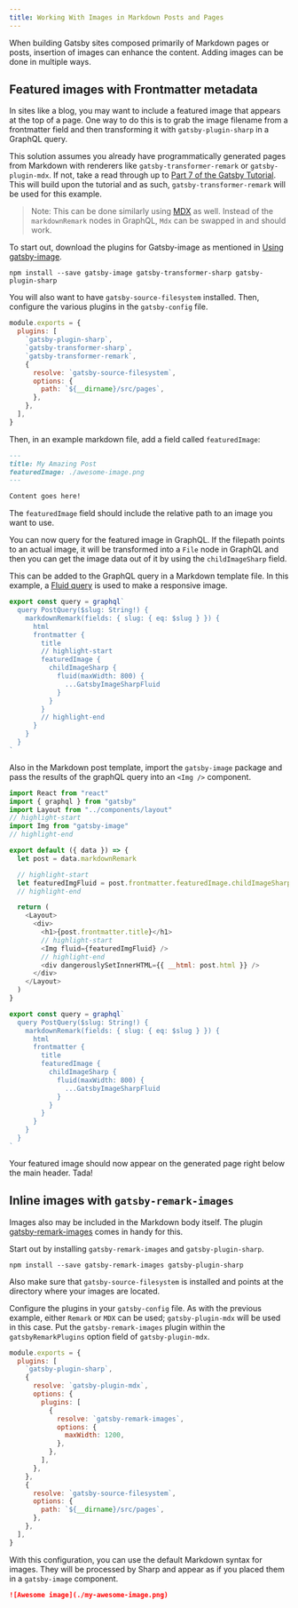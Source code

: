 ```yaml
---
title: Working With Images in Markdown Posts and Pages
---
```


When building Gatsby sites composed primarily of Markdown pages or posts, insertion of images can enhance the content. Adding images can be done in multiple ways.

## Featured images with Frontmatter metadata

In sites like a blog, you may want to include a featured image that appears at the top of a page. One way to do this is to grab the image filename from a frontmatter field and then transforming it with `gatsby-plugin-sharp` in a GraphQL query.

This solution assumes you already have programmatically generated pages from Markdown with renderers like `gatsby-transformer-remark` or `gatsby-plugin-mdx`. If not, take a read through up to [Part 7 of the Gatsby Tutorial](/tutorial/part-seven/). This will build upon the tutorial and as such, `gatsby-transformer-remark` will be used for this example.

> Note: This can be done similarly using [MDX](/docs/mdx/) as well. Instead of the `markdownRemark` nodes in GraphQL, `Mdx` can be swapped in and should work.

To start out, download the plugins for Gatsby-image as mentioned in [Using gatsby-image](/docs/using-gatsby-image/).

```shell
npm install --save gatsby-image gatsby-transformer-sharp gatsby-plugin-sharp
```

You will also want to have `gatsby-source-filesystem` installed. Then, configure the various plugins in the `gatsby-config` file.

```js:title=gatsby-config.js
module.exports = {
  plugins: [
    `gatsby-plugin-sharp`,
    `gatsby-transformer-sharp`,
    `gatsby-transformer-remark`,
    {
      resolve: `gatsby-source-filesystem`,
      options: {
        path: `${__dirname}/src/pages`,
      },
    },
  ],
}
```

Then, in an example markdown file, add a field called `featuredImage`:

```md:title=src/pages/example-post.md
---
title: My Amazing Post
featuredImage: ./awesome-image.png
---

Content goes here!
```

The `featuredImage` field should include the relative path to an image you want to use.

You can now query for the featured image in GraphQL. If the filepath points to an actual image, it will be transformed into a `File` node in GraphQL and then you can get the image data out of it by using the `childImageSharp` field.

This can be added to the GraphQL query in a Markdown template file. In this example, a [Fluid query](/docs/gatsby-image#images-that-stretch-across-a-fluid-container) is used to make a responsive image.

```jsx:title=src/templates/blog-post.js
export const query = graphql`
  query PostQuery($slug: String!) {
    markdownRemark(fields: { slug: { eq: $slug } }) {
      html
      frontmatter {
        title
        // highlight-start
        featuredImage {
          childImageSharp {
            fluid(maxWidth: 800) {
              ...GatsbyImageSharpFluid
            }
          }
        }
        // highlight-end
      }
    }
  }
`
```

Also in the Markdown post template, import the `gatsby-image` package and pass the results of the graphQL query into an `<Img />` component.

```jsx:title=src/templates/blog-post.js
import React from "react"
import { graphql } from "gatsby"
import Layout from "../components/layout"
// highlight-start
import Img from "gatsby-image"
// highlight-end

export default ({ data }) => {
  let post = data.markdownRemark

  // highlight-start
  let featuredImgFluid = post.frontmatter.featuredImage.childImageSharp.fluid
  // highlight-end

  return (
    <Layout>
      <div>
        <h1>{post.frontmatter.title}</h1>
        // highlight-start
        <Img fluid={featuredImgFluid} />
        // highlight-end
        <div dangerouslySetInnerHTML={{ __html: post.html }} />
      </div>
    </Layout>
  )
}

export const query = graphql`
  query PostQuery($slug: String!) {
    markdownRemark(fields: { slug: { eq: $slug } }) {
      html
      frontmatter {
        title
        featuredImage {
          childImageSharp {
            fluid(maxWidth: 800) {
              ...GatsbyImageSharpFluid
            }
          }
        }
      }
    }
  }
`
```

Your featured image should now appear on the generated page right below the main header. Tada!

## Inline images with `gatsby-remark-images`

Images also may be included in the Markdown body itself. The plugin [gatsby-remark-images](/packages/gatsby-remark-images) comes in handy for this.

Start out by installing `gatsby-remark-images` and `gatsby-plugin-sharp`.

```shell
npm install --save gatsby-remark-images gatsby-plugin-sharp
```

Also make sure that `gatsby-source-filesystem` is installed and points at the directory where your images are located.

Configure the plugins in your `gatsby-config` file. As with the previous example, either `Remark` or `MDX` can be used; `gatsby-plugin-mdx` will be used in this case. Put the `gatsby-remark-images` plugin within the `gatsbyRemarkPlugins` option field of `gatsby-plugin-mdx`.

```js:title=gatsby-config.js
module.exports = {
  plugins: [
    `gatsby-plugin-sharp`,
    {
      resolve: `gatsby-plugin-mdx`,
      options: {
        plugins: [
          {
            resolve: `gatsby-remark-images`,
            options: {
              maxWidth: 1200,
            },
          },
        ],
      },
    },
    {
      resolve: `gatsby-source-filesystem`,
      options: {
        path: `${__dirname}/src/pages`,
      },
    },
  ],
}
```

With this configuration, you can use the default Markdown syntax for images. They will be processed by Sharp and appear as if you placed them in a `gatsby-image` component.

```md
![Awesome image](./my-awesome-image.png)
```
